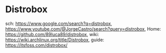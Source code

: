 # Distrobox
sch: https://www.google.com/search?q=distrobox, https://www.youtube.com/@JorgeCastro/search?query=distrobox, Home: https://github.com/89luca89/distrobox, wiki: https://wiki.archlinux.org/title/Distrobox, guide: https://itsfoss.com/distrobox/
